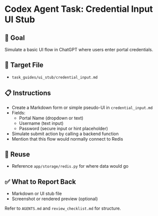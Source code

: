 # Codex Agent Task: Credential Input UI Stub

## 🎯 Goal
Simulate a basic UI flow in ChatGPT where users enter portal credentials.

## 📂 Target File
- `task_guides/ui_stub/credential_input.md`

## 📋 Instructions
- Create a Markdown form or simple pseudo-UI in `credential_input.md`
- Fields:
  - Portal Name (dropdown or text)
  - Username (text input)
  - Password (secure input or hint placeholder)
- Simulate submit action by calling a backend function
- Mention that this flow would normally connect to Redis

## 🔄 Reuse
- Reference `app/storage/redis.py` for where data would go

## ✅ What to Report Back
- Markdown or UI stub file
- Screenshot or rendered preview (optional)

Refer to `AGENTS.md` and `review_checklist.md` for structure.